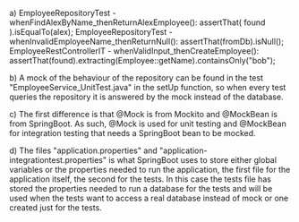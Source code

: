a) 
EmployeeRepositoryTest - whenFindAlexByName_thenReturnAlexEmployee():
    assertThat( found ).isEqualTo(alex);
EmployeeRepositoryTest - whenInvalidEmployeeName_thenReturnNull():
    assertThat(fromDb).isNull();
EmployeeRestControllerIT - whenValidInput_thenCreateEmployee():
    assertThat(found).extracting(Employee::getName).containsOnly("bob");

b)
A mock of the behaviour of the repository can be found in the test "EmployeeService_UnitTest.java" in the setUp function, so when every test queries the repository it is answered by the mock instead of the database. 

c)
The first difference is that @Mock is from Mockito and @MockBean is from SpringBoot. As such, @Mock is used for unit testing and @MockBean for integration testing that needs a SpringBoot bean to be mocked.

d)
The files "application.properties" and "application-integrationtest.properties" is what SpringBoot uses to store either global variables or the properties needed to run the application, the first file for the application itself, the second for the tests. In this case the tests file has stored the properties needed to run a database for the tests and will be used when the tests want to access a real database instead of mock or one created just for the tests.
